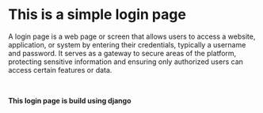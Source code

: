 # This is a simple login page 
<p>A login page is a web page or screen that allows users to access a website, application, or system by entering their credentials, typically a username and password. It serves as a gateway to secure areas of the platform, protecting sensitive information and ensuring only authorized users can access certain features or data.</p><br>
<p><strong> This login page is build using django</strong></p>